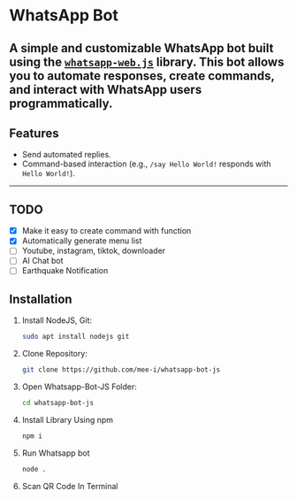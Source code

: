 # WhatsApp Bot
A simple and customizable WhatsApp bot built using the [`whatsapp-web.js`](https://github.com/pedroslopez/whatsapp-web.js) library. This bot allows you to automate responses, create commands, and interact with WhatsApp users programmatically.
---

## Features

- Send automated replies.
- Command-based interaction (e.g., `/say Hello World!` responds with `Hello World!`).

---

## TODO
- [x] Make it easy to create command with function
- [x] Automatically generate menu list
- [ ] Youtube, instagram, tiktok, downloader
- [ ] AI Chat bot
- [ ] Earthquake Notification

## Installation

1. Install NodeJS, Git:

   ```bash
   sudo apt install nodejs git
   ```
2. Clone Repository:
   ```bash
   git clone https://github.com/mee-i/whatsapp-bot-js
   ```
3. Open Whatsapp-Bot-JS Folder:
   ```bash
   cd whatsapp-bot-js
   ```
4. Install Library Using npm
   ```bash
   npm i
   ```
5. Run Whatsapp bot
   ```bash
   node .
   ```
6. Scan QR Code In Terminal
